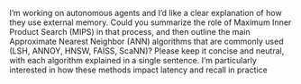 I’m working on autonomous agents and I’d like a clear explanation of how they use external memory. Could you summarize the role of Maximum Inner Product Search (MIPS) in that process, and then outline the main Approximate Nearest Neighbor (ANN) algorithms that are commonly used (LSH, ANNOY, HNSW, FAISS, ScaNN)? Please keep it concise and neutral, with each algorithm explained in a single sentence. I’m particularly interested in how these methods impact latency and recall in practice
